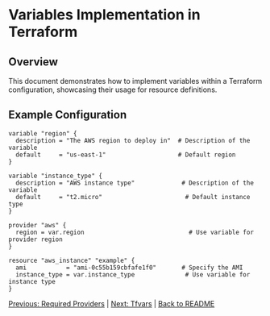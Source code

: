 # Variables Implementation in Terraform

## Overview

This document demonstrates how to implement variables within a Terraform configuration, showcasing their usage for resource definitions.

## Example Configuration

```hcl
variable "region" {
  description = "The AWS region to deploy in"  # Description of the variable
  default     = "us-east-1"                    # Default region
}

variable "instance_type" {
  description = "AWS instance type"             # Description of the variable
  default     = "t2.micro"                       # Default instance type
}

provider "aws" {
  region = var.region                             # Use variable for provider region
}

resource "aws_instance" "example" {
  ami           = "ami-0c55b159cbfafe1f0"       # Specify the AMI
  instance_type = var.instance_type              # Use variable for instance type
}
```

[Previous: Required Providers](05-variables.md) | [Next: Tfvars](07-tfvars.md) | [Back to README](README.md)




